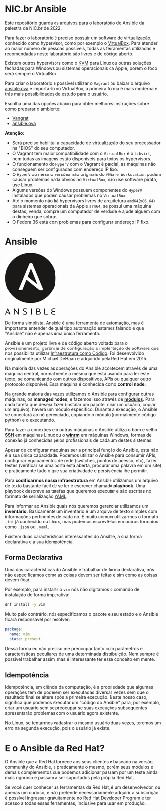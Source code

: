 # NIC.br Ansible

Este repositório guarda os arquivos para o laboratório de Ansible da palestra da NIC.br de 2022.

Para fazer o laboratório é preciso possuir um software de virtualização, conhecido como hypervisor, como por exemplo o [VirtualBox](https://www.virtualbox.org/). Para atender ao maior número de pessoas possíveis, todas as ferramentas utilizadas e recomendadas neste laboratório são livres e de código aberto.

Existem outros hypervisors como o [KVM](https://www.linux-kvm.org/page/Main_Page) para Linux ou outras soluções fechadas para Windows ou sistemas operacionais da Apple, porém o foco será sempre o VirtualBox.

Para criar o laboratório é possível utilizar o `Vagrant` ou baixar o arquivo [ansible.ova](https://drive.google.com/file/d/1DfS5piCj1AX0k8O3Njoax5BNQ6dA2GX_/view?usp=sharing) e importá-lo no VirtualBox, a primeira forma é mais moderna e trás mais possibilidades de estudo para o usuário.

Escolha uma das opções abaixo para obter melhores instruções sobre como preparar o ambiente:

- [Vangrat](https://github.com/hector-vido/nicbr-ansible/tree/master/steps/vagrant.md)
- [ansible.ova](https://github.com/hector-vido/nicbr-ansible/tree/master/steps/ova.md)

**Atenção:**
- Será preciso habilitar a capacidade de virtualização do seu processador na "BIOS" do seu computador.
- O Vagrant tem maior compatibilidade com o `VirtualBox` e o `Libvirt`, nem todas as imagens estão disponíveis para todos os hypervisors.
- O funcionamento do `HyperV` com o Vagrant é parcial, as máquinas não conseguem ser configuradas com endereço IP fixo.
- O `HyperV` ou mesmo versões não originais do `VMWare Workstation` podem causar problemas nada óbvios no `VirtualBox`, não use software pirata, use Linux.
- Algums versões do Windows possuem componentes do `HyperV` instalados que podem causar problemas no `VirtualBox`.
- Até o momento não há hypervisors livres de arquitetura `amd64`(`x86_64`) para sistemas operacionais da Apple `arm64`, se possui uma máquina destas, venda, compre um computador de verdade e ajude alguém com o dinheiro que sobrar.
- O Fedora 36 está com problemas para configurar endereço IP fixo.

# Ansible

![Ansible](images/ansible.png)

De forma simplista, Ansible é uma ferramenta de automação, mas é importante entender de qual tipo automação estamos falando e que "Ansible" não é apenas uma única ferramenta.

Ansible é um projeto livre e de código aberto voltado para o provisionamento, gerência de configuração e implantação de software que nos possibilita utilizar [Infraestrutura como Código](https://pt.wikipedia.org/wiki/Infraestrutura_como_C%C3%B3digo). Foi desenvolvido originalmente por Michael DeHaan e adquirido pela Red Hat em 2015.

Na maioria das vezes as operações do Ansible acontecem através de uma máquina central, normalmente a mesma que está usando para ler este texto, se comunicando com outros dispositivos, APIs ou qualquer outro protocolo disponível. Essa máquina é conhecida como **control node**.

Na grande maioria das vezes utilizamos o Ansible para configurar outras máquinas, os **managed nodes**, e fazemos isso através de [**módulos**](https://docs.ansible.com/ansible/2.9/modules/list_of_all_modules.html). Para cada tarefa que deseja fazer (instalar um pacote, criar um usuário, copiar um arquivo), haverá um módulo especifico. Durante a execução, o Ansible se conectará ao nó gerenciado, copiando o módulo (normalmente código python) e o executando.

Para fazer a conexões em outras máquinas o Ansible utiliza o bom e velho [**SSH**](https://pt.wikipedia.org/wiki/Secure_Shell) em máquinas Linux ou o [**winrm**](https://en.wikipedia.org/wiki/Windows_Remote_Management) em máquinas Windows, formas de conexão já conhecidas pelos profissionais de cada um destes sistemas.

Apesar de configurar máquinas ser a principal função do Ansible, esta não é a sua única capacidade. Podemos utilizar o Ansible para consumir APIs, configurar equipamentos de rede (switches, pontos de acesso, etc), fazer testes (verificar se uma porta está aberta, procurar uma palavra em um site) e praticamente tudo o que sua criatividade e persistência lhe permitir. 

Para **codificarmos nossa infraestrutura** em Ansible utilizamos um arquivo de texto bastante fácil de se ler e escrever chamado **playbook**. Uma playbook descreve as tarefas que queremos executar e são escritas no formato de serialização [YAML](https://pt.wikipedia.org/wiki/YAML). 

Para informar ao Ansible quais nós queremos gerenciar utilizamos um **inventário**. Basicamente um inventário é um arquivo de texto simples com informações pertinentes de cada nó. É muito comum utilizarmos o formato `.ini` já conhecido no Linux, mas podemos escrevê-los em outros formatos como `.json` ou `.yaml`.

Existem duas características interessantes do Ansible, a sua forma declarativa e a sua idempotência.

## Forma Declarativa

Uma das características do Ansible é trabalhar de forma declarativa, nós não especificamos como as coisas devem ser feitas e sim como as coisas devem ficar.

Por exemplo, para instalar o `vim` nós não digitamos o comando de instalação de forma imperativa:

```bash
dnf install -y vim
```

Muito pelo contrário, nós especificamos o pacote e seu estado e o Ansible ficará responsável por resolver:

```yml
package:
  name: vim
  state: present
```

Dessa forma eu não preciso me preocupar tanto com parâmetros e características peculiares de uma determinada distribuição. Nem sempre é possível trabalhar assim, mas é interessante ter esse conceito em mente.

## Idempotência

Idempotência, em ciência da computação, é a propriedade que algumas operações tem de poderem ser executadas diversas vezes sem que o resultado final se altere após a primeira execução. Neste nosso caso, significa que podemos executar um "código do Ansible" para, por exemplo, criar um usuário sem se preocupar se suas execuções subsequentes apresentarão problemas com o usuário agora existente.

No Linux, se tentarmos cadastrar o mesmo usuário duas vezes, teremos um erro na segunda execução, pois o usuário já existe.

# E o Ansible da Red Hat?

O Ansible que a Red Hat fornece aos seus clientes é baseado na versão community do Ansible, é praticamente o mesmo, porém seus módulos e demais complementos que podemos adicionar passam por um teste ainda mais rigoroso e passam a ser suportados pela própria Red Hat.

Se você quer conhecer as ferramentas da Red Hat, é um desenvolvedor, ou apenas um curioso, e não pretende necessariamente adquirir a subscrição é possível ingressar gratuitamente no [Red Hat Developer Program](https://developers.redhat.com/about) e ter acesso a todas essas ferramentas, inclusive para usar em produção.

